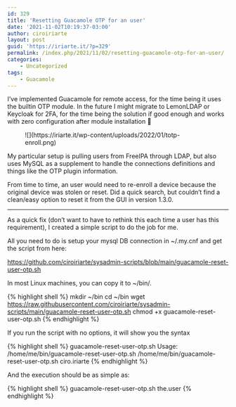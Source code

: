 ```yaml
---
id: 329
title: 'Resetting Guacamole OTP for an user'
date: '2021-11-02T10:19:37-03:00'
author: ciroiriarte
layout: post
guid: 'https://iriarte.it/?p=329'
permalink: /index.php/2021/11/02/resetting-guacamole-otp-for-an-user/
categories:
    - Uncategorized
tags:
    - Guacamole
---
```


I’ve implemented Guacamole for remote access, for the time being it uses the builtin OTP module. In the future I might migrate to LemonLDAP or Keycloak for 2FA, for the time being the solution if good enough and works with zero configuration after module installation 🙂

<figure class="wp-block-image size-full">![](https://iriarte.it/wp-content/uploads/2022/01/totp-enroll.png)</figure>My particular setup is pulling users from FreeIPA through LDAP, but also uses MySQL as a supplement to handle the connections definitions and things like the OTP plugin information.

From time to time, an user would need to re-enroll a device because the original device was stolen or reset. Did a quick search, but couldn’t find a clean/easy option to reset it from the GUI in version 1.3.0.

- - - - - -

As a quick fix (don’t want to have to rethink this each time a user has this requirement), I created a simple script to do the job for me.

All you need to do is setup your mysql DB connection in ~/.my.cnf and get the script from here:

<https://github.com/ciroiriarte/sysadmin-scripts/blob/main/guacamole-reset-user-otp.sh>

In most Linux machines, you can copy it to ~/bin/.

{% highlight shell %}
mkdir ~/bin
cd ~/bin
wget https://raw.githubusercontent.com/ciroiriarte/sysadmin-scripts/main/guacamole-reset-user-otp.sh
chmod +x guacamole-reset-user-otp.sh
{% endhighlight %}

If you run the script with no options, it will show you the syntax

{% highlight shell %}
guacamole-reset-user-otp.sh
Usage: /home/me/bin/guacamole-reset-user-otp.sh <username>
      /home/me/bin/guacamole-reset-user-otp.sh ciro.iriarte
{% endhighlight %}

And the execution should be as simple as:

{% highlight shell %}
guacamole-reset-user-otp.sh the.user
{% endhighlight %}
